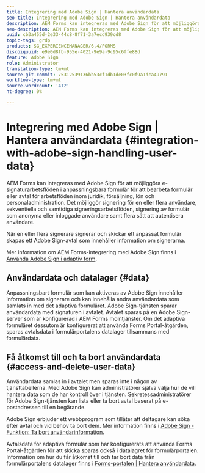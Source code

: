 ```yaml
---
title: Integrering med Adobe Sign | Hantera användardata
seo-title: Integrering med Adobe Sign | Hantera användardata
description: AEM Forms kan integreras med Adobe Sign för att möjliggöra e-signaturarbetsflöden i anpassningsbara formulär för att bearbeta formulär eller avtal för arbetsflöden inom juridik, försäljning, lön och personaladministration. Gå ett steg längre när det gäller användardata, datalager samt få tillgång till och ta bort användardata.
seo-description: AEM Forms kan integreras med Adobe Sign för att möjliggöra e-signaturarbetsflöden i anpassningsbara formulär för att bearbeta formulär eller avtal för arbetsflöden inom juridik, försäljning, lön och personaladministration. Gå ett steg längre när det gäller användardata, datalager samt få tillgång till och ta bort användardata.
uuid: cb3a455d-2e33-44c8-8f71-3a7ecd939cd8
topic-tags: grdp
products: SG_EXPERIENCEMANAGER/6.4/FORMS
discoiquuid: e9e0d8fb-955e-4021-9e9a-9c95c6ffe88d
feature: Adobe Sign
role: Administrator
translation-type: tm+mt
source-git-commit: 75312539136bb53cf1db1de03fc0f9a1dca49791
workflow-type: tm+mt
source-wordcount: '412'
ht-degree: 0%

---
```



# Integrering med Adobe Sign | Hantera användardata {#integration-with-adobe-sign-handling-user-data}

AEM Forms kan integreras med Adobe Sign för att möjliggöra e-signaturarbetsflöden i anpassningsbara formulär för att bearbeta formulär eller avtal för arbetsflöden inom juridik, försäljning, lön och personaladministration. Det möjliggör signering för en eller flera användare, sekventiella och samtidiga signeringsarbetsflöden, signering av formulär som anonyma eller inloggade användare samt flera sätt att autentisera användare.

När en eller flera signerare signerar och skickar ett anpassat formulär skapas ett Adobe Sign-avtal som innehåller information om signerarna.

Mer information om AEM Forms-integrering med Adobe Sign finns i [Använda Adobe Sign i adaptiv form](/help/forms/using/working-with-adobe-sign.md).

## Användardata och datalager {#data}

Anpassningsbart formulär som kan aktiveras av Adobe Sign innehåller information om signerare och kan innehålla andra användardata som samlats in med det adaptiva formuläret. Adobe Sign-tjänsten sparar användardata med signaturen i avtalet. Avtalet sparas på en Adobe Sign-server som är konfigurerad i AEM Forms molntjänster. Om det adaptiva formuläret dessutom är konfigurerat att använda Forms Portal-åtgärden, sparas avtalsdata i formulärportalens datalager tillsammans med formulärdata.

## Få åtkomst till och ta bort användardata {#access-and-delete-user-data}

Användardata samlas in i avtalet men sparas inte i någon av tjänsttabellerna. Med Adobe Sign kan administratörer själva välja hur de vill hantera data som de har kontroll över i tjänsten. Sekretessadministratörer för Adobe Sign-tjänsten kan lista eller ta bort avtal baserat på e-postadressen till en begärande.

Adobe Sign erbjuder ett webbprogram som tillåter att deltagare kan söka efter avtal och vid behov ta bort dem. Mer information finns i [Adobe Sign - Funktion: Ta bort användarinformation](https://helpx.adobe.com/sign/help/adobesign_gdpr_user_deletion.html).

Avtalsdata för adaptiva formulär som har konfigurerats att använda Forms Portal-åtgärden för att skicka sparas också i datalagret för formulärportalen. Information om hur du får åtkomst till och tar bort data från formulärportalens datalager finns i [Forms-portalen | Hantera användardata](/help/forms/using/forms-portal-handling-user-data.md).
